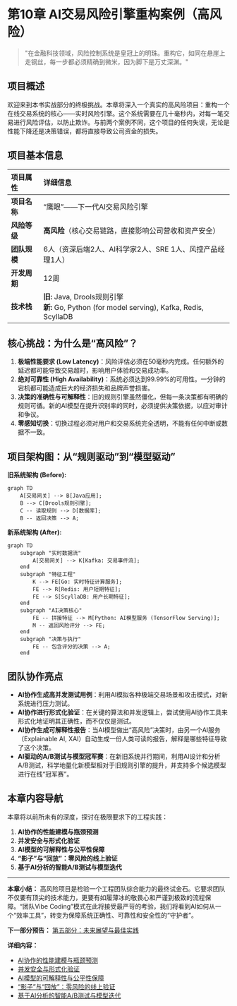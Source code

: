 # 第10章 AI交易风险引擎重构案例（高风险）

> "在金融科技领域，风险控制系统是皇冠上的明珠。重构它，如同在悬崖上走钢丝，每一步都必须精确到微米，因为脚下是万丈深渊。"

## 项目概述

欢迎来到本书实战部分的终极挑战。本章将深入一个真实的高风险项目：重构一个在线交易系统的核心——实时风险引擎。这个系统需要在几十毫秒内，对每一笔交易进行风险评估，以防止欺诈。与前两个案例不同，这个项目的任何失误，无论是性能下降还是决策错误，都将直接导致公司资金的损失。

## 项目基本信息

| 项目属性 | 详细信息 |
| :--- | :--- |
| **项目名称** | “鹰眼”——下一代AI交易风险引擎 |
| **风险等级** | **高风险**（核心交易链路，直接影响公司营收和资产安全） |
| **团队规模** | 6人（资深后端2人、AI科学家2人、SRE 1人、风控产品经理1人） |
| **开发周期** | 12周 |
| **技术栈** | **旧:** Java, Drools规则引擎<br>**新:** Go, Python (for model serving), Kafka, Redis, ScyllaDB |

## 核心挑战：为什么是“高风险”？

1.  **极端性能要求 (Low Latency)**：风险评估必须在50毫秒内完成。任何额外的延迟都可能导致交易超时，影响用户体验和交易成功率。
2.  **绝对可靠性 (High Availability)**：系统必须达到99.99%的可用性。一分钟的宕机都可能造成巨大的经济损失和品牌声誉损害。
3.  **决策的准确性与可解释性**：旧的规则引擎虽然僵化，但每一条决策都有明确的规则可循。新的AI模型在提升识别率的同时，必须提供决策依据，以应对审计和争议。
4.  **零感知切换**：切换过程必须对用户和交易系统完全透明，不能有任何中断或数据不一致。

## 项目架构图：从“规则驱动”到“模型驱动”

**旧系统架构 (Before):**
```mermaid
graph TD
    A[交易网关] --> B[Java应用];
    B --> C[Drools规则引擎];
    C -- 读取规则 --> D[数据库];
    B -- 返回决策 --> A;
```

**新系统架构 (After):**
```mermaid
graph TD
    subgraph "实时数据流"
        A[交易网关] --> K[Kafka: 交易事件流];
    end
    subgraph "特征工程"
        K --> FE[Go: 实时特征计算服务];
        FE --> R[Redis: 用户短期特征];
        FE --> S[ScyllaDB: 用户长期特征];
    end
    subgraph "AI决策核心"
        FE -- 拼接特征 --> M[Python: AI模型服务 (TensorFlow Serving)];
        M -- 返回风险评分 --> FE;
    end
    subgraph "决策与执行"
        FE -- 包含评分的决策 --> A;
    end
```

## 团队协作亮点

- **AI协作生成高并发测试用例**：利用AI模拟各种极端交易场景和攻击模式，对新系统进行压力测试。
- **AI协作进行形式化验证**：在关键的算法和并发逻辑上，尝试使用AI协作工具来形式化地证明其正确性，而不仅仅是测试。
- **AI协作生成可解释性报告**：当AI模型做出“高风险”决策时，由另一个AI服务（Explainable AI, XAI）自动生成一份人类可读的报告，解释是哪些特征导致了这个决策。
- **AI驱动的A/B测试与模型冠军赛**：在新旧系统并行期间，利用AI设计和分析A/B测试，科学地量化新模型相对于旧规则引擎的提升，并支持多个候选模型进行在线“冠军赛”。

## 本章内容导航

本章将以前所未有的深度，探讨在极限要求下的工程实践：
1.  **AI协作的性能建模与瓶颈预测**
2.  **并发安全与形式化验证**
3.  **AI模型的可解释性与公平性保障**
4.  **“影子”与“回放”：零风险的线上验证**
5.  **基于AI分析的智能A/B测试与模型迭代**

---

**本章小结：** 高风险项目是检验一个工程团队综合能力的最终试金石。它要求团队不仅要有顶尖的技术能力，更要有如履薄冰的敬畏心和严谨到极致的流程保障。“团队Vibe Coding”模式在此将接受最严苛的考验，我们将看到AI如何从一个“效率工具”，转变为保障系统正确性、可靠性和安全性的“守护者”。

**下一部分预告：** [第五部分：未来展望与最佳实践](part5/chapter11.md)

**详细内容：**
- [AI协作的性能建模与瓶颈预测](chapter10/performance-modeling.md)
- [并发安全与形式化验证](chapter10/concurrent-safety.md)
- [AI模型的可解释性与公平性保障](chapter10/explainable-ai.md)
- [“影子”与“回放”：零风险的线上验证](chapter10/shadow-replay.md)
- [基于AI分析的智能A/B测试与模型迭代](chapter10/intelligent-ab-testing.md)